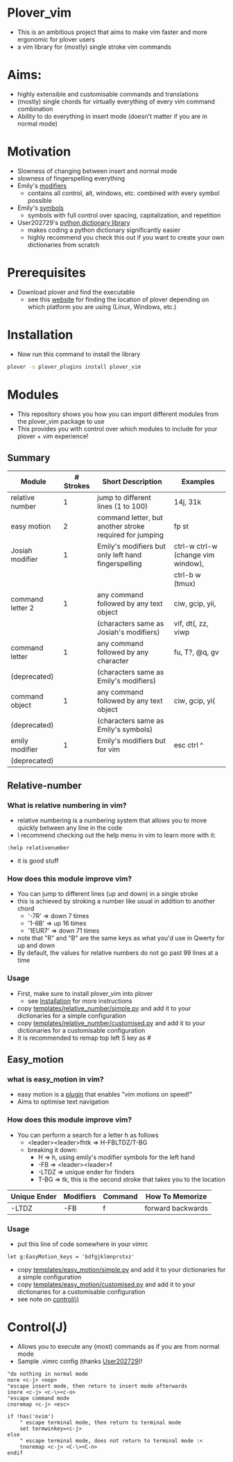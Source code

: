 # Plover_vim
- This is an ambitious project that aims to make vim faster and more ergonomic for plover users
- a vim library for (mostly) single stroke vim commands

# Aims:
- highly extensible and customisable commands and translations
- (mostly) single chords for virtually everything of every vim command combination
- Ability to do everything in insert mode (doesn't matter if you are in normal mode)

# Motivation
- Slowness of changing between insert and normal mode
- slowness of fingerspelling everything
- Emily's [modifiers](https://github.com/EPLHREU/emily-modifiers)
	- contains all control, alt, windows, etc. combined with every symbol possible
- Emily's [symbols](https://github.com/EPLHREU/emily-symbols)
	- symbols with full control over spacing, capitalization, and repetition
- User202729's [python dictionary library](https://github.com/user202729/plover-python-dictionary-lib)
	- makes coding a python dictionary significantly easier
	- highly recommend you check this out if you want to create your own dictionaries from scratch

# Prerequisites
- Download plover and find the executable
	- see this [website](https://plover.readthedocs.io/en/latest/cli_reference.html) for finding the location of plover depending on which platform you are using (Linux, Windows, etc.)

# Installation

- Now run this command to install the library
``` bash
plover -s plover_plugins install plover_vim
```

# Modules
- This repository shows you how you can import different modules from the plover_vim package to use
- This provides you with control over which modules to include for your plover + vim experience!

## Summary
| Module           | # Strokes | Short Description                                       | Examples                           |
|------------------|-----------|---------------------------------------------------------|------------------------------------|
| relative number  | 1         | jump to different lines (1 to 100)                      | 14j, 31k                           |
| easy motion      | 2         | command letter, but another stroke required for jumping | <leader><leader>fp st              |
| Josiah modifier  | 1         | Emily's modifiers but only left hand fingerspelling     | ctrl-w ctrl-w (change vim window), |
|                  |           |                                                         | ctrl-b w (tmux)                    |
| command letter 2 | 1         | any command followed by any text object                 | ciw, gcip, yii,                    |
|                  |           | (characters same as Josiah's modifiers)                 | vif, dt(, zz, viwp                 |
| command letter   | 1         | any command followed by any character                   | fu, T?, @q, gv                     |
| (deprecated)     |           | (characters same as Emily's modifiers)                  |                                    |
| command object   | 1         | any command followed by any text object                 | ciw, gcip, yi(                     |
| (deprecated)     |           | (characters same as Emily's symbols)                    |                                    |
| emily modifier   | 1         | Emily's modifiers but for vim                           | esc ctrl ^                         |
| (deprecated)     |           |                                                         |                                    |

## Relative-number

### What is relative numbering in vim?

- relative numbering is a numbering system that allows you to move quickly between any line in the code
- I recommend checking out the help menu in vim to learn more with it:
``` 
:help relativenumber
```
- it is good stuff

### How does this module improve vim?

- You can jump to different lines (up and down) in a single stroke
- this is achieved by stroking a number like usual in addition to another chord
    -   \'-7R\' =\> down 7 times
    -   \'1-6B\' =\> up 16 times
    -   \'1EUR7\' =\> down 71 times
- note that "R" and "B" are the same keys as what you'd use in Qwerty for up and down
- By default, the values for relative numbers do not go past 99 lines at a time

### Usage

- First, make sure to install plover_vim into plover
	- see [Installation](#Installation) for more instructions
- copy [templates/relative_number/simple.py](templates/relative_number/simple.py) and add it to your dictionaries for a simple configuration
- copy [templates/relative_number/customised.py](templates/relative_number/customised.py) and add it to your dictionaries for a customisable configuration
- It is recommended to remap top left S key as #

## Easy_motion

### what is easy_motion in vim?

-   easy motion is a
    [plugin](https://github.com/easymotion/vim-easymotion) that enables
    \"vim motions on speed!\"
-   Aims to optimise text navigation

### How does this module improve vim?

-   You can perform a search for a letter h as follows
    -   \<leader\>\<leader\>fhtk =\> H-FBLTDZ/T-BG
    -   breaking it down:
        -   H =\> h, using emily\'s modifier symbols for the left hand
        -   -FB =\> \<leader\>\<leader\>f
        -   -LTDZ =\> unique ender for finders
        -   T-BG =\> tk, this is the second stroke that takes you to the
            location

| Unique Ender | Modifiers | Command           | How To Memorize   |
|--------------|-----------|-------------------|-------------------|
| -LTDZ        | -FB       | <leader><leader>f | forward backwards |

### Usage

- put this line of code somewhere in your vimrc

``` vim
let g:EasyMotion_keys = 'bdfgjklmnprstxz'
```

- copy [templates/easy_motion/simple.py](templates/easy_motion/simple.py) and add it to your dictionaries for a simple configuration
- copy [templates/easy_motion/customised.py](templates/easy_motion/customised.py) and add it to your dictionaries for a customisable configuration
- see note on [control(j)](#control(j))

# Control(J)
-   Allows you to execute any (most) commands as if you are from normal
    mode
-   Sample .vimrc config (thanks
    [User202729](https://github.com/openstenoproject/plover/discussions/1350#discussioncomment-1905781))!

``` vim
"do nothing in normal mode
nore <c-j> <nop> 
"escape insert mode, then return to insert mode afterwards
inore <c-j> <c-\><c-o>
"escape command mode
cnoremap <c-j> <esc>

if !has('nvim')
    " escape terminal mode, then return to terminal mode
    set termwinkey=<c-j>
else
    " escape terminal mode, does not return to terminal mode :<
    tnoremap <c-j> <C-\><C-n>
endif
```


